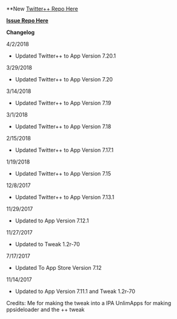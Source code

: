 **New [Twitter++ Repo Here](https://github.com/JMccormick264/TwitterPP)

**[Issue Repo Here](https://github.com/eni9889/TW-PP-Issues)**

**Changelog**

4/2/2018

 - Updated Twitter++ to App Version 7.20.1

3/29/2018

 - Updated Twitter++ to App Version 7.20

3/14/2018

 - Updated Twitter++ to App Version 7.19

3/1/2018

 - Updated Twitter++ to App Version 7.18

2/15/2018

 - Updated Twitter++ to App Version 7.17.1

1/19/2018

 - Updated Twitter++ to App Version 7.15

12/8/2017

 - Updated Twitter++ to App Version 7.13.1

11/29/2017

 - Updated to App Version 7.12.1

11/27/2017

 - Updated to Tweak 1.2r-70

7/17/2017

 - Updated To App Store Version 7.12

11/14/2017

 - Updated to App Version 7.11.1 and Tweak 1.2r-70


Credits:
Me for making the tweak into a IPA
UnlimApps for making ppsideloader and the ++ tweak
